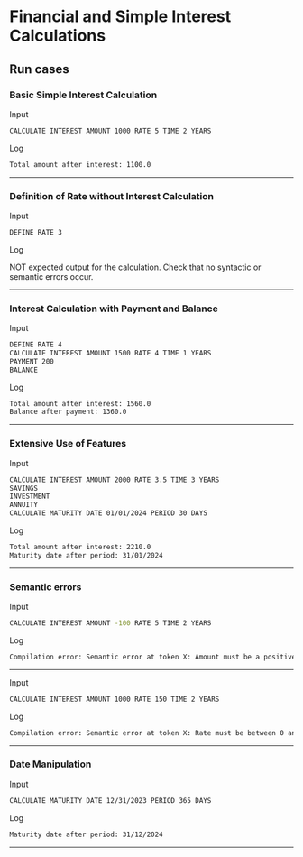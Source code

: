
# Financial and Simple Interest Calculations

## Run cases

### Basic Simple Interest Calculation

Input
```bash
CALCULATE INTEREST AMOUNT 1000 RATE 5 TIME 2 YEARS
```
Log
```bash
Total amount after interest: 1100.0
```
---

### Definition of Rate without Interest Calculation

Input
```bash
DEFINE RATE 3
```
Log

NOT expected output for the calculation. Check that no syntactic or semantic errors occur.

---

### Interest Calculation with Payment and Balance

Input
```bash
DEFINE RATE 4
CALCULATE INTEREST AMOUNT 1500 RATE 4 TIME 1 YEARS
PAYMENT 200
BALANCE
```
Log
```bash
Total amount after interest: 1560.0
Balance after payment: 1360.0
```

---

### Extensive Use of Features

Input
```bash
CALCULATE INTEREST AMOUNT 2000 RATE 3.5 TIME 3 YEARS
SAVINGS
INVESTMENT
ANNUITY
CALCULATE MATURITY DATE 01/01/2024 PERIOD 30 DAYS
```
Log
```bash
Total amount after interest: 2210.0
Maturity date after period: 31/01/2024
```

---

### Semantic errors

Input
```bash
CALCULATE INTEREST AMOUNT -100 RATE 5 TIME 2 YEARS
```
Log
```bash
Compilation error: Semantic error at token X: Amount must be a positive number
```

---
Input
```bash
CALCULATE INTEREST AMOUNT 1000 RATE 150 TIME 2 YEARS
```
Log
```bash
Compilation error: Semantic error at token X: Rate must be between 0 and 100
```

---

### Date Manipulation

Input
```bash
CALCULATE MATURITY DATE 12/31/2023 PERIOD 365 DAYS
```
Log
```bash
Maturity date after period: 31/12/2024
```

---